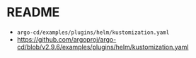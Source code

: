 # README

- `argo-cd/examples/plugins/helm/kustomization.yaml`
- https://github.com/argoproj/argo-cd/blob/v2.9.6/examples/plugins/helm/kustomization.yaml
